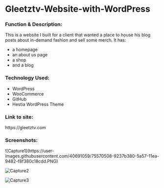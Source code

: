 # Gleetztv-Website-with-WordPress

<h3>Function & Description:</h3>

This is a website I built for a client that wanted a place to house his blog posts about in-demand fashion and sell some merch. It has:

- a homepage
- an about us page
- a shop
- and a blog

<h3>Technology Used:</h3>

- WordPress
- WooCommerce
- GitHub 
- Hestia WordPress Theme

<h3>Link to site:</h3>
https://gleetztv.com

<h3>Screenshots:</h3>
![Capture1](https://user-images.githubusercontent.com/40691059/75570508-9237b380-5a57-11ea-9482-f8f380c18cdd.PNG)

![Capture2](https://user-images.githubusercontent.com/40691059/75570803-34f03200-5a58-11ea-82a0-c3f8520a1a57.PNG)

![Capture3](https://user-images.githubusercontent.com/40691059/75570815-3b7ea980-5a58-11ea-82c0-480ff1f3d021.PNG)

